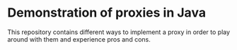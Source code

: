 # Demonstration of proxies in Java
This repository contains different ways to implement a proxy in order to play around with them and experience pros and cons.

